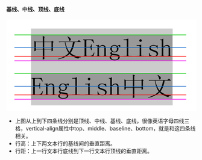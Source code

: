 #### 基线、中线、顶线、底线

![007](..\img\007.png)

- 上图从上到下四条线分别是顶线、中线、基线、底线，很像英语字母四线三格，vertical-align属性中top、middle、baseline、bottom，就是和这四条线相关。
- 行高：上下两文本行的基线间的垂直距离。
- 行距：上一行文本行底线到下一行文本行顶线的垂直距离。